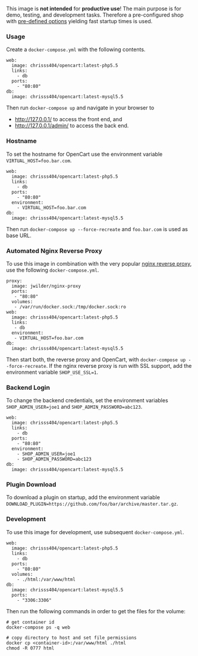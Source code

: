 This image is **not intended** for **productive use**! The main purpose is for demo, testing, and development tasks. Therefore a pre-configured shop with [pre-defined options](https://github.com/chrisss404/opencart/blob/master/factory/shop-config.env) yielding fast startup times is used.

### Usage

Create a `docker-compose.yml` with the following contents.

```
web:
  image: chrisss404/opencart:latest-php5.5
  links:
    - db
  ports:
    - "80:80"
db:
  image: chrisss404/opencart:latest-mysql5.5
```

Then run `docker-compose up` and navigate in your browser to

* http://127.0.0.1/ to access the front end, and 
* http://127.0.0.1/admin/ to access the back end.

### Hostname

To set the hostname for OpenCart use the environment variable `VIRTUAL_HOST=foo.bar.com`.

```
web:
  image: chrisss404/opencart:latest-php5.5
  links:
    - db
  ports:
    - "80:80"
  environment:
    - VIRTUAL_HOST=foo.bar.com
db:
  image: chrisss404/opencart:latest-mysql5.5
```

Then run `docker-compose up --force-recreate` and `foo.bar.com` is used as base URL.

### Automated Nginx Reverse Proxy

To use this image in combination with the very popular [nginx reverse proxy](https://hub.docker.com/r/jwilder/nginx-proxy/), use the following `docker-compose.yml`.

```
proxy:
  image: jwilder/nginx-proxy
  ports:
   - "80:80"
  volumes:
   - /var/run/docker.sock:/tmp/docker.sock:ro
web:
  image: chrisss404/opencart:latest-php5.5
  links:
   - db
  environment:
   - VIRTUAL_HOST=foo.bar.com
db:
  image: chrisss404/opencart:latest-mysql5.5
```

Then start both, the reverse proxy and OpenCart, with `docker-compose up --force-recreate`. If the nginx reverse proxy is run with SSL support, add the environment variable `SHOP_USE_SSL=1`.

### Backend Login

To change the backend credentials, set the environment variables `SHOP_ADMIN_USER=joe1` and `SHOP_ADMIN_PASSWORD=abc123`.

```
web:
  image: chrisss404/opencart:latest-php5.5
  links:
    - db
  ports:
    - "80:80"
  environment:
    - SHOP_ADMIN_USER=joe1
    - SHOP_ADMIN_PASSWORD=abc123
db:
  image: chrisss404/opencart:latest-mysql5.5
```

### Plugin Download

To download a plugin on startup, add the environment variable `DOWNLOAD_PLUGIN=https://github.com/foo/bar/archive/master.tar.gz`.

### Development

To use this image for development, use subsequent `docker-compose.yml`.

```
web:
  image: chrisss404/opencart:latest-php5.5
  links:
    - db
  ports:
    - "80:80"
  volumes:
    - ./html:/var/www/html
db:
  image: chrisss404/opencart:latest-mysql5.5
  ports:
    - "3306:3306"
```

Then run the following commands in order to get the files for the volume:

```
# get container id
docker-compose ps -q web

# copy directory to host and set file permissions
docker cp <container-id>:/var/www/html ./html
chmod -R 0777 html
```
